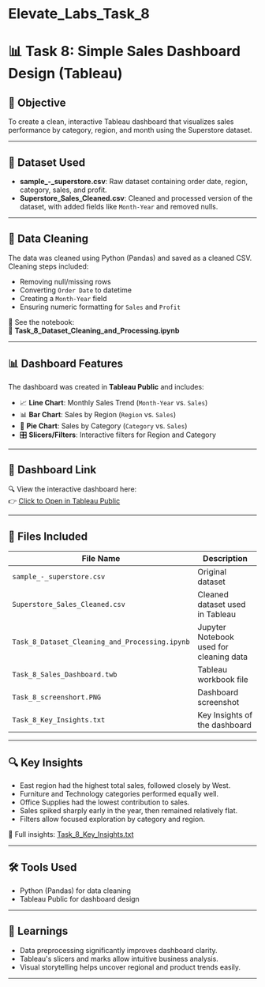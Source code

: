 # Elevate_Labs_Task_8
# 📊 Task 8: Simple Sales Dashboard Design (Tableau)

## 🎯 Objective
To create a clean, interactive Tableau dashboard that visualizes sales performance by category, region, and month using the Superstore dataset.

---

## 📁 Dataset Used
- **sample_-_superstore.csv**: Raw dataset containing order date, region, category, sales, and profit.
- **Superstore_Sales_Cleaned.csv**: Cleaned and processed version of the dataset, with added fields like `Month-Year` and removed nulls.

---

## 🧹 Data Cleaning
The data was cleaned using Python (Pandas) and saved as a cleaned CSV. Cleaning steps included:
- Removing null/missing rows
- Converting `Order Date` to datetime
- Creating a `Month-Year` field
- Ensuring numeric formatting for `Sales` and `Profit`

🔗 See the notebook:  
📓 **Task_8_Dataset_Cleaning_and_Processing.ipynb**

---

## 📊 Dashboard Features
The dashboard was created in **Tableau Public** and includes:

- 📈 **Line Chart**: Monthly Sales Trend (`Month-Year` vs. `Sales`)
- 📊 **Bar Chart**: Sales by Region (`Region` vs. `Sales`)
- 🍩 **Pie Chart**: Sales by Category (`Category` vs. `Sales`)
- 🎛️ **Slicers/Filters**: Interactive filters for Region and Category

---

## 🔗 Dashboard Link
🔍 View the interactive dashboard here:  
👉 [Click to Open in Tableau Public](https://public.tableau.com/app/profile/bhavishya.priyadarshini.v/viz/Task_8_Sales_Dashboard/Dashboard2?publish=yes)

---

## 📎 Files Included
| File Name                                  | Description                                 |
|-------------------------------------------|---------------------------------------------|
| `sample_-_superstore.csv`                 | Original dataset                            |
| `Superstore_Sales_Cleaned.csv`           | Cleaned dataset used in Tableau             |
| `Task_8_Dataset_Cleaning_and_Processing.ipynb` | Jupyter Notebook used for cleaning data |
| `Task_8_Sales_Dashboard.twb`             | Tableau workbook file                        |
| `Task_8_screenshort.PNG`                 | Dashboard screenshot                         |
| `Task_8_Key_Insights.txt`                | Key Insights of the dashboard                |
---

## 🔍 Key Insights
- East region had the highest total sales, followed closely by West.
- Furniture and Technology categories performed equally well.
- Office Supplies had the lowest contribution to sales.
- Sales spiked sharply early in the year, then remained relatively flat.
- Filters allow focused exploration by category and region.

📄 Full insights: [Task_8_Key_Insights.txt](./Task_8_Key_Insights.txt)

---

## 🛠 Tools Used
- Python (Pandas) for data cleaning
- Tableau Public for dashboard design

---

## 🧠 Learnings
- Data preprocessing significantly improves dashboard clarity.
- Tableau's slicers and marks allow intuitive business analysis.
- Visual storytelling helps uncover regional and product trends easily.

---


